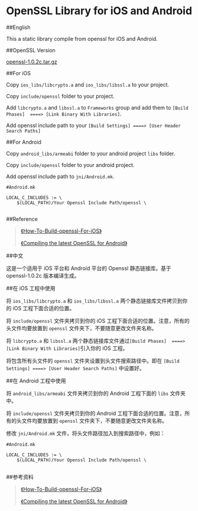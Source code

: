 # OpenSSL Library for iOS and Android

##English

This a static library compile from openssl for iOS and Android.

##OpenSSL Version

[openssl-1.0.2c.tar.gz](https://www.openssl.org/source/openssl-1.0.2c.tar.gz)

##For iOS

Copy `ios_libs/libcrypto.a` and `ios_libs/libssl.a` to your project.

Copy `include/openssl` folder to your project.

Add `libcrypto.a` and `libssl.a` to `Frameworks` group and add them to `[Build Phases]  ====> [Link Binary With Libraries]`.

Add openssl include path to your `[Build Settings] ====> [User Header Search Paths]`

##For Android

Copy `android_libs/armeabi` folder to your android project `libs` folder.

Copy `include/openssl` folder to your android project.

Add openssl include path to `jni/Android.mk`. 

```
#Android.mk

LOCAL_C_INCLUDES := \
	$(LOCAL_PATH)/Your Openssl Include Path/openssl \
	
```

##Reference

>[《How-To-Build-openssl-For-iOS》](http://www.cvursache.com/2013/08/13/How-To-Build-openssl-For-iOS/)
>
>[《Compiling the latest OpenSSL for Android》](http://stackoverflow.com/questions/11929773/compiling-the-latest-openssl-for-android)

##中文

这是一个适用于 iOS 平台和 Android 平台的 Openssl 静态链接库。基于 openssl-1.0.2c 版本编译生成。

##在 iOS 工程中使用

将 `ios_libs/libcrypto.a` 和 `ios_libs/libssl.a` 两个静态链接库文件拷贝到你的 iOS 工程下面合适的位置。

将 `include/openssl` 文件夹拷贝到你的 iOS 工程下面合适的位置。注意，所有的头文件均要放置到 `openssl` 文件夹下，不要随意更改文件夹名称。

将 `libcrypto.a` 和 `libssl.a` 两个静态链接库文件通过`[Build Phases]  ====> [Link Binary With Libraries]`引入你的 iOS 工程。

将包含所有头文件的 `openssl` 文件夹设置到头文件搜索路径中。即在 `[Build Settings] ====> [User Header Search Paths]` 中设置好。

##在 Android 工程中使用

将 `android_libs/armeabi` 文件夹拷贝到你的 Android 工程下面的 `libs` 文件夹中。

将 `include/openssl` 文件夹拷贝到你的 Android 工程下面合适的位置。注意，所有的头文件均要放置到 `openssl` 文件夹下，不要随意更改文件夹名称。

修改 `jni/Android.mk` 文件，将头文件路径加入到搜索路径中，例如：

```
#Android.mk

LOCAL_C_INCLUDES := \
	$(LOCAL_PATH)/Your Openssl Include Path/openssl \
	
```

##参考资料

>[《How-To-Build-openssl-For-iOS》](http://www.cvursache.com/2013/08/13/How-To-Build-openssl-For-iOS/)
>
>[《Compiling the latest OpenSSL for Android》](http://stackoverflow.com/questions/11929773/compiling-the-latest-openssl-for-android)